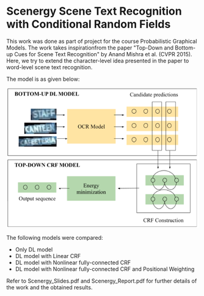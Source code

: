 # Scenergy Scene Text Recognition with Conditional Random Fields

This work was done as part of project for the course Probabilistic Graphical Models. The work takes inspirationfrom the paper "Top-Down and Bottom-up Cues for Scene Text Recognition" by Anand Mishra et al. (CVPR 2015). Here, we try to extend the character-level idea presented in the paper to word-level scene text recognition.

The model is as given below:

![Architecture](https://github.com/surabhisnath/Scenergy-Scene-Text-Recognition-with-CRFs/blob/master/model.png)

The following models were compared:
- Only DL model
- DL model with Linear CRF
- DL model with Nonlinear fully-connected CRF
- DL model with Nonlinear fully-connected CRF and Positional Weighting

Refer to Scenergy_Slides.pdf and Scenergy_Report.pdf for further details of the work and the obtained results.
